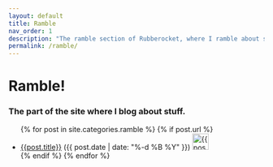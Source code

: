 ```yaml
---
layout: default
title: Ramble
nav_order: 1
description: "The ramble section of Rubberocket, where I ramble about stuff in blog form!"
permalink: /ramble/
---
```


# Ramble!
### The part of the site where I blog about stuff.

<ul>
  {% for post in site.categories.ramble %}
    {% if post.url %}
        <li><a href="{{post.url}}">{{post.title}}</a> ({{ post.date | date: "%-d %B %Y" }}) <img src="{{post.thumbnail}}" width="32" alt="{{post.title}}"></li>
    {% endif %}
  {% endfor %}
</ul>
